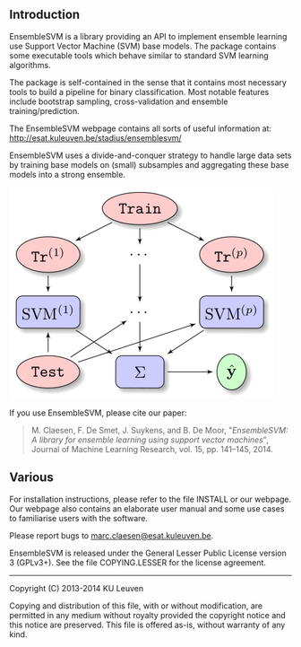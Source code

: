 ## Introduction

EnsembleSVM is a library providing an API to implement ensemble
learning use Support Vector Machine (SVM) base models. The package
contains some executable tools which behave similar to standard
SVM learning algorithms.

The package is self-contained in the sense that it contains most
necessary tools to build a pipeline for binary classification. Most
notable features include bootstrap sampling, cross-validation and
ensemble training/prediction.

The EnsembleSVM webpage contains all sorts of useful information at:
http://esat.kuleuven.be/stadius/ensemblesvm/

EnsembleSVM uses a divide-and-conquer strategy to handle large data
sets by training base models on (small) subsamples and aggregating
these base models into a strong ensemble.

![workflow](doc/workflow.png?raw=true "Workflow")

If you use EnsembleSVM, please cite our paper:
> M. Claesen, F. De Smet, J. Suykens, and B. De Moor, "*EnsembleSVM: A library for ensemble learning using support vector machines*", Journal of Machine Learning Research, vol. 15, pp. 141–145, 2014.

## Various

For installation instructions, please refer to the file INSTALL or
our webpage. Our webpage also contains an elaborate user manual and
some use cases to familiarise users with the software.

Please report bugs to marc.claesen@esat.kuleuven.be. 

EnsembleSVM is released under the General Lesser Public License 
version 3 (GPLv3+). See the file COPYING.LESSER for the license
agreement.

----

Copyright (C) 2013-2014 KU Leuven

Copying and distribution of this file, with or without modification,
are permitted in any medium without royalty provided the copyright
notice and this notice are preserved.  This file is offered as-is,
without warranty of any kind.
